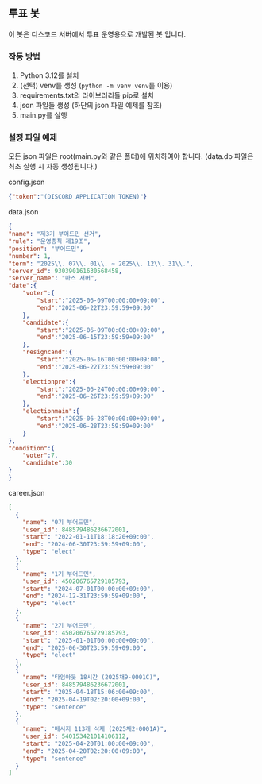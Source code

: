 ## 투표 봇

이 봇은 디스코드 서버에서 투표 운영용으로 개발된 봇 입니다.

### 작동 방법

1. Python 3.12를 설치
2. (선택) venv를 생성 (`python -m venv venv`를 이용)
3. requirements.txt의 라이브러리들 pip로 설치
4. json 파일들 생성 (하단의 json 파일 예제를 참조)
5. main.py를 실행

### 설정 파일 예제

모든 json 파일은 root(main.py와 같은 폴더)에 위치하여야 합니다. (data.db 파일은 최초 실행 시 자동 생성됩니다.)

config.json
```json
{"token":"(DISCORD APPLICATION TOKEN)"}
```

data.json
```json
{
"name": "제3기 부어드민 선거",
"rule": "운영총칙 제19조",
"position": "부어드민",
"number": 1,
"term": "2025\\. 07\\. 01\\. ~ 2025\\. 12\\. 31\\.",
"server_id": 930390161630568458,
"server_name": "마스 서버",
"date":{
    "voter":{ 
        "start":"2025-06-09T00:00:00+09:00",
        "end":"2025-06-22T23:59:59+09:00"
    },
    "candidate":{
        "start":"2025-06-09T00:00:00+09:00",
        "end":"2025-06-15T23:59:59+09:00"
    },
    "resigncand":{
        "start":"2025-06-16T00:00:00+09:00",
        "end":"2025-06-22T23:59:59+09:00"
    },
    "electionpre":{
        "start":"2025-06-24T00:00:00+09:00",
        "end":"2025-06-26T23:59:59+09:00"
    },
    "electionmain":{
        "start":"2025-06-28T00:00:00+09:00",
        "end":"2025-06-28T23:59:59+09:00"
    }
},
"condition":{
    "voter":7,
    "candidate":30
}
}
```

career.json
```json
[
  {
    "name": "0기 부어드민",
    "user_id": 848579486236672001,
    "start": "2022-01-11T18:18:20+09:00",
    "end": "2024-06-30T23:59:59+09:00",
    "type": "elect"
  },
  {
    "name": "1기 부어드민",
    "user_id": 450206765729185793,
    "start": "2024-07-01T00:00:00+09:00",
    "end": "2024-12-31T23:59:59+09:00",
    "type": "elect"
  },
  {
    "name": "2기 부어드민",
    "user_id": 450206765729185793,
    "start": "2025-01-01T00:00:00+09:00",
    "end": "2025-06-30T23:59:59+09:00",
    "type": "elect"
  },
  {
    "name": "타임아웃 18시간 (2025채9-0001C)",
    "user_id": 848579486236672001,
    "start": "2025-04-18T15:06:00+09:00",
    "end": "2025-04-19T02:20:00+09:00",
    "type": "sentence"
  },
  {
    "name": "메시지 113개 삭제 (2025채2-0001A)",
    "user_id": 540153421014106112,
    "start": "2025-04-20T01:00:00+09:00",
    "end": "2025-04-20T02:20:00+09:00",
    "type": "sentence"
  }
]
```
